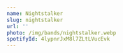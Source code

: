 ```yaml
---
name: Nightstalker
slug: nightstalker
url: ''
photo: /img/bands/nightstalker.webp
spotifyId: 4lypnrJxM8l7ZLtLVucEvk
---
```

